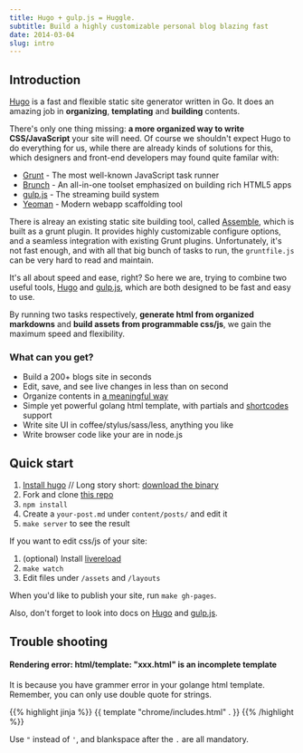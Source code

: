 ```yaml
---
title: Hugo + gulp.js = Huggle.
subtitle: Build a highly customizable personal blog blazing fast
date: 2014-03-04
slug: intro
---
```


## Introduction

[Hugo](http://hugo.spf13.com/) is a fast and flexible static site generator written in Go.
It does an amazing job in **organizing**, **templating** and **building** contents.

There's only one thing missing: **a more organized way to write CSS/JavaScript** your site will need.
Of course we shouldn't expect Hugo to do everything for us, while there are already kinds
of solutions for this, which designers and front-end developers may found quite familar with:

- [Grunt](http://gruntjs.com/)      - The most well-known JavaScript task runner
- [Brunch](http://brunch.io/)       - An all-in-one toolset emphasized on building rich HTML5 apps
- [gulp.js](http://gulpjs.com/)     - The streaming build system
- [Yeoman](http://yeoman.io/)       - Modern webapp scaffolding tool


There is alreay an existing static site building tool, called [Assemble](http://assemble.io/),
which is built as a grunt plugin. It provides highly customizable configure options,
and a seamless integration with existing Grunt plugins. Unfortunately, it's not fast enough,
and with all that big bunch of tasks to run, the `gruntfile.js` can be very hard to read and maintain.

It's all about speed and ease, right? So here we are, trying to combine two useful tools, 
[Hugo](http://hugo.spf13.com/) and [gulp.js](http://gulpjs.com/), which are both designed to be
fast and easy to use.


By running two tasks respectively, **generate html from organized markdowns** and
**build assets from programmable css/js**, we gain the maximum speed and flexibility.

### What can you get?

- Build a 200+ blogs site in seconds
- Edit, save, and see live changes in less than on second
- Organize contents in [a meaningful way](http://hugo.spf13.com/content/organization)
- Simple yet powerful golang html template, with partials and [shortcodes](http://hugo.spf13.com/extras/shortcodes) support
- Write site UI in coffee/stylus/sass/less, anything you like
- Write browser code like your are in node.js

## Quick start

1. [Install hugo](http://hugo.spf13.com/overview/installing) //
   Long story short: [download the binary](https://github.com/spf13/hugo/releases)
1. Fork and clone [this repo](https://github.com/ktmud/huggle)
1. `npm install`
1. Create a `your-post.md` under `content/posts/` and edit it
1. `make server` to see the result

If you want to edit css/js of your site:

1. (optional) Install [livereload](https://chrome.google.com/webstore/detail/livereload/jnihajbhpnppcggbcgedagnkighmdlei)
1. `make watch`
1. Edit files under `/assets` and `/layouts`

When you'd like to publish your site, run `make gh-pages`.

Also, don't forget to look into docs on [Hugo](http://hugo.spf13.com/) and [gulp.js](http://gulpjs.com/).

## Trouble shooting

#### Rendering error: html/template: "xxx.html" is an incomplete template

It is because you have grammer error in your golange html template.
Remember, you can only use double quote for strings.

{{% highlight jinja %}}
{{ template "chrome/includes.html" . }}
{{% /highlight %}}

Use `"` instead of `'`, and blankspace after the `.` are all mandatory.
